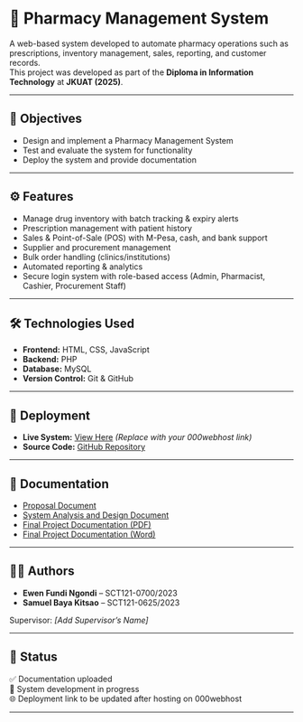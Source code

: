 
# 💊 Pharmacy Management System

A web-based system developed to automate pharmacy operations such as prescriptions, inventory management, sales, reporting, and customer records.  
This project was developed as part of the **Diploma in Information Technology** at **JKUAT (2025)**.

---

## 🎯 Objectives
- Design and implement a Pharmacy Management System  
- Test and evaluate the system for functionality  
- Deploy the system and provide documentation  

---

## ⚙️ Features
- Manage drug inventory with batch tracking & expiry alerts  
- Prescription management with patient history  
- Sales & Point-of-Sale (POS) with M-Pesa, cash, and bank support  
- Supplier and procurement management  
- Bulk order handling (clinics/institutions)  
- Automated reporting & analytics  
- Secure login system with role-based access (Admin, Pharmacist, Cashier, Procurement Staff)  

---

## 🛠️ Technologies Used
- **Frontend:** HTML, CSS, JavaScript  
- **Backend:** PHP  
- **Database:** MySQL  
- **Version Control:** Git & GitHub  

---

## 🚀 Deployment
- **Live System:** [View Here](https://your-site.000webhostapp.com)  *(Replace with your 000webhost link)*  
- **Source Code:** [GitHub Repository](https://github.com/ewen-fundi/pharmacy-management-project)  

---

## 📄 Documentation
- [Proposal Document](proposal%20document)  
- [System Analysis and Design Document](system%20analysis%20and%20design%20document)  
- [Final Project Documentation (PDF)](pharmacy_management_system_ICT_PROJECT.pdf)  
- [Final Project Documentation (Word)](pharmacy_management_system_ICZ_PROJECT.docx)  

---

## 👨‍💻 Authors
- **Ewen Fundi Ngondi** – SCT121-0700/2023  
- **Samuel Baya Kitsao** – SCT121-0625/2023  

Supervisor: *[Add Supervisor’s Name]*  

---

## 📌 Status
✅ Documentation uploaded  
🚧 System development in progress  
🌐 Deployment link to be updated after hosting on 000webhost  

---
